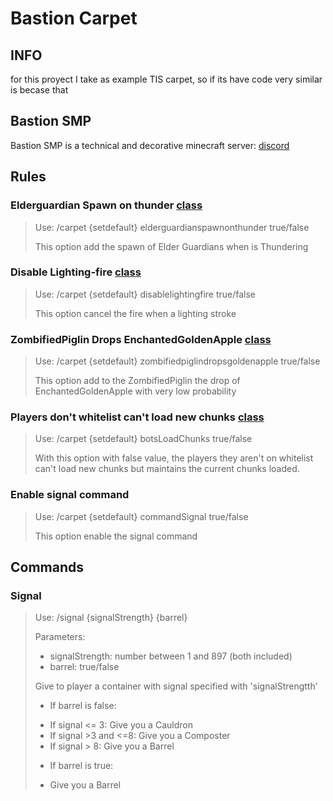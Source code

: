 # Bastion Carpet

## INFO

for this proyect I take as example TIS carpet, so if its have code very similar is becase that

## Bastion SMP

Bastion SMP is a technical and decorative minecraft server: [discord](https://discord.gg/x3bVAbQAZt)

## Rules

### Elderguardian Spawn on thunder [class](/src/main/java/carpet/bastion/mixin/OceanMonumentMixin.java)

  > Use: /carpet {setdefault} elderguardianspawnonthunder true/false
  >
  > This option add the spawn of Elder Guardians when is Thundering 

### Disable Lighting-fire [class](/src/main/java/carpet/bastion/mixin/LightningEntityMixin.java)

  > Use: /carpet {setdefault} disablelightingfire true/false
  >
  > This option cancel the fire when a lighting stroke

### ZombifiedPiglin Drops EnchantedGoldenApple [class](/src/main/java/carpet/bastion/mixin/ZombifiedPiglinEntityMixin.java)

  > Use: /carpet {setdefault} zombifiedpiglindropsgoldenapple true/false
  >
  > This option add to the ZombifiedPiglin the drop of EnchantedGoldenApple with very low probability

### Players don't whitelist can't load new chunks [class](/src/main/java/carpet/bastion/mixin/ZombifiedPiglinEntityMixin.java)

> Use: /carpet {setdefault} botsLoadChunks true/false
>
>  With this option with false value, the players they aren't on whitelist can't load new chunks but maintains the current chunks loaded. 

### Enable signal command

> Use: /carpet {setdefault} commandSignal true/false
>
> This option enable the signal command

## Commands

### Signal

> Use: /signal {signalStrength} {barrel}
>
> Parameters:
> - signalStrength: number between 1 and 897 (both included)
> - barrel: true/false
> 
> Give to player a container with signal specified with 'signalStrengtth'
> - If barrel is false: 
>  * If signal <= 3: Give you a Cauldron
>  * If signal >3 and <=8: Give you a Composter
>  * If signal > 8: Give you a Barrel
> - If barrel is true:
>  * Give you a Barrel
> 
